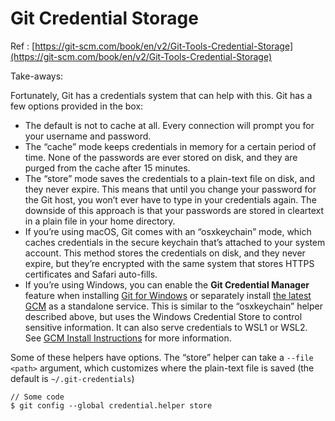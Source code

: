 # Git Credential Storage

Ref  : [https://git-scm.com/book/en/v2/Git-Tools-Credential-Storage](https://git-scm.com/book/en/v2/Git-Tools-Credential-Storage) &#x20;

Take-aways:

Fortunately, Git has a credentials system that can help with this. Git has a few options provided in the box:

* The default is not to cache at all. Every connection will prompt you for your username and password.
* The “cache” mode keeps credentials in memory for a certain period of time. None of the passwords are ever stored on disk, and they are purged from the cache after 15 minutes.
* The “store” mode saves the credentials to a plain-text file on disk, and they never expire. This means that until you change your password for the Git host, you won’t ever have to type in your credentials again. The downside of this approach is that your passwords are stored in cleartext in a plain file in your home directory.
* If you’re using macOS, Git comes with an “osxkeychain” mode, which caches credentials in the secure keychain that’s attached to your system account. This method stores the credentials on disk, and they never expire, but they’re encrypted with the same system that stores HTTPS certificates and Safari auto-fills.
* If you’re using Windows, you can enable the **Git Credential Manager** feature when installing [Git for Windows](https://gitforwindows.org/) or separately install [the latest GCM](https://github.com/git-ecosystem/git-credential-manager/releases/latest) as a standalone service. This is similar to the “osxkeychain” helper described above, but uses the Windows Credential Store to control sensitive information. It can also serve credentials to WSL1 or WSL2. See [GCM Install Instructions](https://github.com/git-ecosystem/git-credential-manager#readme) for more information.

Some of these helpers have options. The “store” helper can take a `--file <path>` argument, which customizes where the plain-text file is saved (the default is `~/.git-credentials`)

```
// Some code
$ git config --global credential.helper store
```
